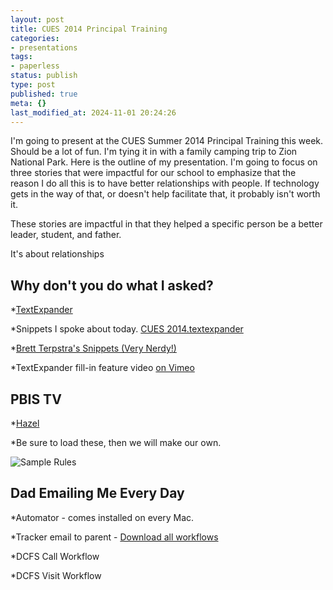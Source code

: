 ```yaml
---
layout: post
title: CUES 2014 Principal Training
categories:
- presentations
tags:
- paperless
status: publish
type: post
published: true
meta: {}
last_modified_at: 2024-11-01 20:24:26
---
```


I'm going to present at the CUES Summer 2014 Principal Training this week. Should be a lot of fun. I'm tying it in with a family camping trip to Zion National Park. Here is the outline of my presentation. I'm going to focus on three stories that were impactful for our school to emphasize that the reason I do all this is to have better relationships with people. If technology gets in the way of that, or doesn't help facilitate that, it probably isn't worth it.


These stories are impactful in that they helped a specific person be a better leader, student, and father.


It's about relationships


## Why don't you do what I asked?



*[TextExpander](http://smilesoftware.com/TextExpander/index.html)


*Snippets I spoke about today. 
[CUES 2014.textexpander](http://jethrojones.com/assets/CUES-2014.textexpander)


*[Brett Terpstra's Snippets (Very Nerdy!)](http://brettterpstra.com/projects/te-tools/)


*TextExpander fill-in feature video 
[on Vimeo](http://vimeo.com/44456425)


## PBIS TV



*[Hazel](http://www.noodlesoft.com/hazel.php)


*Be sure to load these, then we will make our own. 

![Sample Rules](http://jethrojones.com/assets/sample-rules.png)


## Dad Emailing Me Every Day



*Automator - comes installed on every Mac.


*Tracker email to parent - 
[Download all workflows](http://jethrojones.com/assets/cues-automator.zip)


*DCFS Call Workflow


*DCFS Visit Workflow
